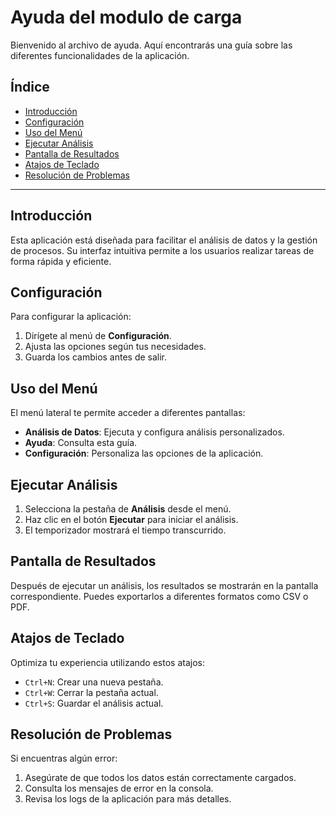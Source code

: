 # Ayuda del modulo de carga

Bienvenido al archivo de ayuda. Aquí encontrarás una guía sobre las diferentes funcionalidades de la aplicación.

## Índice
- [Introducción](#introducción)
- [Configuración](#configuración)
- [Uso del Menú](#uso-del-menú)
- [Ejecutar Análisis](#ejecutar-análisis)
- [Pantalla de Resultados](#pantalla-de-resultados)
- [Atajos de Teclado](#atajos-de-teclado)
- [Resolución de Problemas](#resolución-de-problemas)

---

## Introducción
Esta aplicación está diseñada para facilitar el análisis de datos y la gestión de procesos. Su interfaz intuitiva permite a los usuarios realizar tareas de forma rápida y eficiente.

## Configuración
Para configurar la aplicación:
1. Dirígete al menú de **Configuración**.
2. Ajusta las opciones según tus necesidades.
3. Guarda los cambios antes de salir.

## Uso del Menú
El menú lateral te permite acceder a diferentes pantallas:
- **Análisis de Datos**: Ejecuta y configura análisis personalizados.
- **Ayuda**: Consulta esta guía.
- **Configuración**: Personaliza las opciones de la aplicación.

## Ejecutar Análisis
1. Selecciona la pestaña de **Análisis** desde el menú.
2. Haz clic en el botón **Ejecutar** para iniciar el análisis.
3. El temporizador mostrará el tiempo transcurrido.

## Pantalla de Resultados
Después de ejecutar un análisis, los resultados se mostrarán en la pantalla correspondiente. Puedes exportarlos a diferentes formatos como CSV o PDF.

## Atajos de Teclado
Optimiza tu experiencia utilizando estos atajos:
- `Ctrl+N`: Crear una nueva pestaña.
- `Ctrl+W`: Cerrar la pestaña actual.
- `Ctrl+S`: Guardar el análisis actual.

## Resolución de Problemas
Si encuentras algún error:
1. Asegúrate de que todos los datos están correctamente cargados.
2. Consulta los mensajes de error en la consola.
3. Revisa los logs de la aplicación para más detalles.
